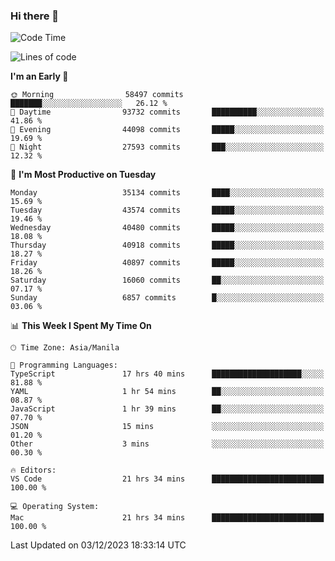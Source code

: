 ### Hi there 👋

<!--START_SECTION:waka-->
![Code Time](http://img.shields.io/badge/Code%20Time-4%2C599%20hrs%2040%20mins-blue)

![Lines of code](https://img.shields.io/badge/From%20Hello%20World%20I%27ve%20Written-102.0%20million%20lines%20of%20code-blue)

**I'm an Early 🐤** 

```text
🌞 Morning                58497 commits       ███████░░░░░░░░░░░░░░░░░░   26.12 % 
🌆 Daytime                93732 commits       ██████████░░░░░░░░░░░░░░░   41.86 % 
🌃 Evening                44098 commits       █████░░░░░░░░░░░░░░░░░░░░   19.69 % 
🌙 Night                  27593 commits       ███░░░░░░░░░░░░░░░░░░░░░░   12.32 % 
```
📅 **I'm Most Productive on Tuesday** 

```text
Monday                   35134 commits       ████░░░░░░░░░░░░░░░░░░░░░   15.69 % 
Tuesday                  43574 commits       █████░░░░░░░░░░░░░░░░░░░░   19.46 % 
Wednesday                40480 commits       █████░░░░░░░░░░░░░░░░░░░░   18.08 % 
Thursday                 40918 commits       █████░░░░░░░░░░░░░░░░░░░░   18.27 % 
Friday                   40897 commits       █████░░░░░░░░░░░░░░░░░░░░   18.26 % 
Saturday                 16060 commits       ██░░░░░░░░░░░░░░░░░░░░░░░   07.17 % 
Sunday                   6857 commits        █░░░░░░░░░░░░░░░░░░░░░░░░   03.06 % 
```


📊 **This Week I Spent My Time On** 

```text
🕑︎ Time Zone: Asia/Manila

💬 Programming Languages: 
TypeScript               17 hrs 40 mins      ████████████████████░░░░░   81.88 % 
YAML                     1 hr 54 mins        ██░░░░░░░░░░░░░░░░░░░░░░░   08.87 % 
JavaScript               1 hr 39 mins        ██░░░░░░░░░░░░░░░░░░░░░░░   07.70 % 
JSON                     15 mins             ░░░░░░░░░░░░░░░░░░░░░░░░░   01.20 % 
Other                    3 mins              ░░░░░░░░░░░░░░░░░░░░░░░░░   00.30 % 

🔥 Editors: 
VS Code                  21 hrs 34 mins      █████████████████████████   100.00 % 

💻 Operating System: 
Mac                      21 hrs 34 mins      █████████████████████████   100.00 % 
```


 Last Updated on 03/12/2023 18:33:14 UTC
<!--END_SECTION:waka-->


<!--
**rad182/rad182** is a ✨ _special_ ✨ repository because its `README.md` (this file) appears on your GitHub profile.

Here are some ideas to get you started:

- 🔭 I’m currently working on ...
- 🌱 I’m currently learning ...
- 👯 I’m looking to collaborate on ...
- 🤔 I’m looking for help with ...
- 💬 Ask me about ...
- 📫 How to reach me: ...
- 😄 Pronouns: ...
- ⚡ Fun fact: ...
-->
